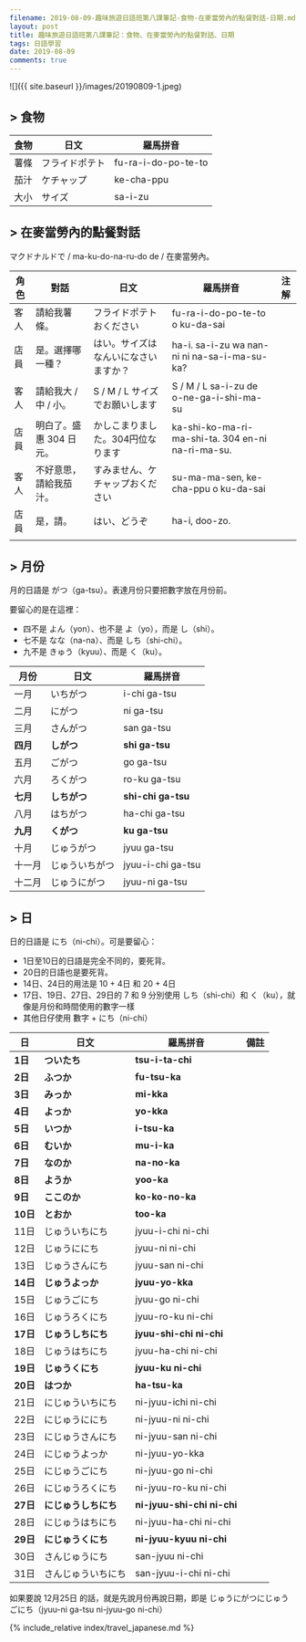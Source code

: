 ```yaml
---
filename: 2019-08-09-趣味旅遊日語班第八課筆記-食物-在麥當勞內的點餐對話-日期.md
layout: post
title: 趣味旅遊日語班第八課筆記：食物、在麥當勞內的點餐對話、日期
tags: 日語學習
date: 2019-08-09
comments: true
---
```


![]({{ site.baseurl }}/images/20190809-1.jpeg)  

## > 食物

|食物|日文|羅馬拼音|
| --- | --- | --- |
|薯條|フライドポテト|fu-ra-i-do-po-te-to|
|茄汁|ケチャップ|ke-cha-ppu|
|大小|サイズ|sa-i-zu|

## > 在麥當勞內的點餐對話

マクドナルドで / ma-ku-do-na-ru-do de / 在麥當勞內。

|角色|對話|日文|羅馬拼音|注解|
| --- | --- | --- | --- | --- |
|客人|請給我薯條。 |フライドポテトおください|fu-ra-i-do-po-te-to o ku-da-sai||
|店員|是。選擇哪一種？|はい。サイズはなんいになさいますか？|ha-i. sa-i-zu wa nan-ni ni na-sa-i-ma-su-ka?||
|客人|請給我大 / 中 / 小。 |S / M / L サイズでお願いします|S / M / L sa-i-zu de o-ne-ga-i-shi-ma-su||
|店員|明白了。盛惠 304 日元。 |かしこまりました。304円位なります|ka-shi-ko-ma-ri-ma-shi-ta. 304 en-ni na-ri-ma-su.||
|客人|不好意思，請給我茄汁。 |すみません、ケチャップおください|su-ma-ma-sen, ke-cha-ppu o ku-da-sai||
|店員|是，請。|はい、どうぞ|ha-i, doo-zo.||
||||||

## > 月份

月的日語是 がつ（ga-tsu）。表達月份只要把數字放在月份前。

要留心的是在這裡：
* 四不是 よん（yon）、也不是 よ（yo），而是 し（shi）。
* 七不是 なな（na-na）、而是 しち（shi-chi）。
* 九不是 きゅう（kyuu）、而是 く（ku）。

|月份|日文|羅馬拼音|
| --- | --- | --- |
|一月|いちがつ|i-chi ga-tsu|
|二月|にがつ|ni ga-tsu|
|三月|さんがつ|san ga-tsu|
|**四月**|**しがつ**|**shi ga-tsu**|
|五月|ごがつ|go ga-tsu|
|六月|ろくがつ|ro-ku ga-tsu|
|**七月**|**しちがつ**|**shi-chi ga-tsu**|
|八月|はちがつ|ha-chi ga-tsu|
|**九月**|**くがつ**|**ku ga-tsu**|
|十月|じゅうがつ|jyuu ga-tsu|
|十一月|じゅういちがつ|jyuu-i-chi ga-tsu|
|十二月|じゅうにがつ|jyuu-ni ga-tsu|

## > 日

日的日語是 にち（ni-chi）。可是要留心：
* 1日至10日的日語是完全不同的，要死背。
* 20日的日語也是要死背。
* 14日、24日的用法是 10 + 4日 和 20 + 4日
* 17日、19日、27日、29日的 7 和 9 分別使用 しち（shi-chi）和 く（ku），就像是月份和時間使用的數字一樣
* 其他日仔使用 數字 + にち（ni-chi）

|日|日文|羅馬拼音|備註|
| --- | --- | --- | --- |
|**1日**|**ついたち**|**tsu-i-ta-chi**||
|**2日**|**ふつか**|**fu-tsu-ka**||
|**3日**|**みっか**|**mi-kka**||
|**4日**|**よっか**|**yo-kka**||
|**5日**|**いつか**|**i-tsu-ka**||
|**6日**|**むいか**|**mu-i-ka**||
|**7日**|**なのか**|**na-no-ka**||
|**8日**|**ようか**|**yoo-ka**||
|**9日**|**ここのか**|**ko-ko-no-ka**||
|**10日**|**とおか**|**too-ka**||
|11日|じゅういちにち|jyuu-i-chi ni-chi||
|12日|じゅうににち|jyuu-ni ni-chi||
|13日|じゅうさんにち|jyuu-san ni-chi||
|**14日**|**じゅうよっか**|**jyuu-yo-kka**||
|15日|じゅうごにち|jyuu-go ni-chi||
|16日|じゅうろくにち|jyuu-ro-ku ni-chi||
|**17日**|**じゅうしちにち**|**jyuu-shi-chi ni-chi**||
|18日|じゅうはちにち|jyuu-ha-chi ni-chi||
|**19日**|**じゅうくにち**|**jyuu-ku ni-chi**||
|**20日**|**はつか**|**ha-tsu-ka**||
|21日|にじゅういちにち|ni-jyuu-ichi ni-chi||
|22日|にじゅうににち|ni-jyuu-ni ni-chi||
|23日|にじゅうさんにち|ni-jyuu-san ni-chi||
|24日|にじゅうよっか|ni-jyuu-yo-kka||
|25日|にじゅうごにち|ni-jyuu-go ni-chi||
|26日|にじゅうろくにち|ni-jyuu-ro-ku ni-chi ||
|**27日**|**にじゅうしちにち**|**ni-jyuu-shi-chi ni-chi**||
|28日|にじゅうはちにち|ni-jyuu-ha-chi ni-chi||
|**29日**|**にじゅうくにち**|**ni-jyuu-kyuu ni-chi**||
|30日|さんじゅうにち|san-jyuu ni-chi||
|31日|さんじゅういちにち|san-jyuu-i-chi ni-chi||

如果要說 12月25日 的話，就是先說月份再說日期，即是 じゅうにがつにじゅうごにち（jyuu-ni ga-tsu ni-jyuu-go ni-chi）
  
{% include_relative index/travel_japanese.md %}